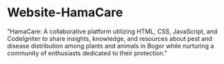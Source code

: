 # Website-HamaCare
"HamaCare: A collaborative platform utilizing HTML, CSS, JavaScript, and CodeIgniter to share insights, knowledge, and resources about pest and disease distribution among plants and animals in Bogor while nurturing a community of enthusiasts dedicated to their protection."
